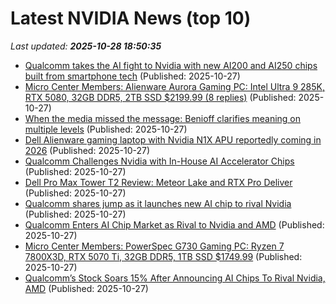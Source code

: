 # Latest NVIDIA News (top 10)
_Last updated: **2025-10-28 18:50:35**_

- [Qualcomm takes the AI fight to Nvidia with new AI200 and AI250 chips built from smartphone tech](https://www.notebookcheck.net/Qualcomm-takes-the-AI-fight-to-Nvidia-with-new-AI200-and-AI250-chips-built-from-smartphone-tech.1148255.0.html) (Published: 2025-10-27)
- [Micro Center Members: Alienware Aurora Gaming PC: Intel Ultra 9 285K, RTX 5080, 32GB DDR5, 2TB SSD $2199.99 (8 replies)](https://slickdeals.net/f/18738598-micro-center-members-alienware-aurora-gaming-pc-intel-ultra-9-285k-rtx-5080-32gb-ddr5-2tb-ssd-2199-99) (Published: 2025-10-27)
- [When the media missed the message: Benioff clarifies meaning on multiple levels](https://fortune.com/2025/10/27/marc-benioff-san-francisco-dreamforce-salesforce-national-guard-controversy/) (Published: 2025-10-27)
- [Dell Alienware gaming laptop with Nvidia N1X APU reportedly coming in 2026](https://www.notebookcheck.net/Dell-Alienware-gaming-laptop-with-Nvidia-N1X-APU-reportedly-coming-in-2026.1147695.0.html) (Published: 2025-10-27)
- [Qualcomm Challenges Nvidia with In-House AI Accelerator Chips](https://www.androidheadlines.com/2025/10/qualcomm-launches-ai200-ai250-ai-accelerator-chips-rival-nvidia-amd.html) (Published: 2025-10-27)
- [Dell Pro Max Tower T2 Review: Meteor Lake and RTX Pro Deliver](https://www.storagereview.com/review/dell-pro-max-tower-t2-review-meteor-lake-and-rtx-pro-deliver) (Published: 2025-10-27)
- [Qualcomm shares jump as it launches new AI chip to rival Nvidia](https://biztoc.com/x/46dd573f2983d7d2) (Published: 2025-10-27)
- [Qualcomm Enters AI Chip Market as Rival to Nvidia and AMD](https://biztoc.com/x/8ad053bd90baa928) (Published: 2025-10-27)
- [Micro Center Members: PowerSpec G730 Gaming PC: Ryzen 7 7800X3D, RTX 5070 Ti, 32GB DDR5, 1TB SSD $1749.99](https://slickdeals.net/f/18738481-micro-center-members-powerspec-g730-gaming-pc-ryzen-7-7800x3d-rtx-5070-ti-32gb-ddr5-1tb-ssd-1749-99) (Published: 2025-10-27)
- [Qualcomm’s Stock Soars 15% After Announcing AI Chips To Rival Nvidia, AMD](https://biztoc.com/x/d94d6293ec805450) (Published: 2025-10-27)
